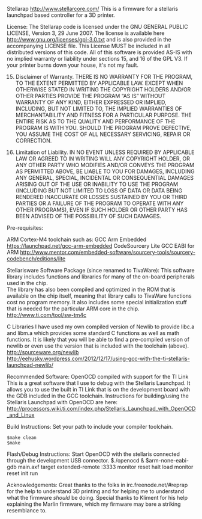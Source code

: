 Stellarap
http://www.stellarcore.com/
This is a firmware for a stellaris launchpad based controller for a 3D printer.

License:
The Stellarap code is licensed under the GNU GENERAL PUBLIC LICENSE, Version 3, 29 June 2007.
The license is available here http://www.gnu.org/licenses/gpl-3.0.txt and is also provided in the accompanying LICENSE file.
This License MUST be included in all distributed versions of this code.
All of this software is provided AS-IS with no implied warranty or liability under sections 15, and 16 of the GPL V3.
If your printer burns down your house, it's not my fault. 

15. Disclaimer of Warranty.
THERE IS NO WARRANTY FOR THE PROGRAM, TO THE EXTENT PERMITTED BY APPLICABLE LAW. EXCEPT WHEN OTHERWISE STATED IN WRITING THE 
COPYRIGHT HOLDERS AND/OR OTHER PARTIES PROVIDE THE PROGRAM “AS IS” WITHOUT WARRANTY OF ANY KIND, EITHER EXPRESSED OR IMPLIED, 
INCLUDING, BUT NOT LIMITED TO, THE IMPLIED WARRANTIES OF MERCHANTABILITY AND FITNESS FOR A PARTICULAR PURPOSE. THE ENTIRE 
RISK AS TO THE QUALITY AND PERFORMANCE OF THE PROGRAM IS WITH YOU. SHOULD THE PROGRAM PROVE DEFECTIVE, YOU ASSUME THE COST OF 
ALL NECESSARY SERVICING, REPAIR OR CORRECTION.

16. Limitation of Liability.
IN NO EVENT UNLESS REQUIRED BY APPLICABLE LAW OR AGREED TO IN WRITING WILL ANY COPYRIGHT HOLDER, OR ANY OTHER PARTY WHO 
MODIFIES AND/OR CONVEYS THE PROGRAM AS PERMITTED ABOVE, BE LIABLE TO YOU FOR DAMAGES, INCLUDING ANY GENERAL, SPECIAL, INCIDENTAL 
OR CONSEQUENTIAL DAMAGES ARISING OUT OF THE USE OR INABILITY TO USE THE PROGRAM (INCLUDING BUT NOT LIMITED TO LOSS OF DATA OR 
DATA BEING RENDERED INACCURATE OR LOSSES SUSTAINED BY YOU OR THIRD PARTIES OR A FAILURE OF THE PROGRAM TO OPERATE WITH ANY OTHER 
PROGRAMS), EVEN IF SUCH HOLDER OR OTHER PARTY HAS BEEN ADVISED OF THE POSSIBILITY OF SUCH DAMAGES.

Pre-requisites: 

ARM Cortex-M4 toolchain such as:
	GCC Arm Embedded https://launchpad.net/gcc-arm-embedded
  CodeSourcery Lite GCC EABI for ARM http://www.mentor.com/embedded-software/sourcery-tools/sourcery-codebench/editions/lite

Stellarisware Software Package (since renamed to TivaWare): 
This software library includes functions and libraries for many of the on-board peripherals used in the chip.  
The library has also been compiled and optimized in the ROM that is available on the chip itself, meaning that 
library calls to TivaWare functions cost no program memory.  It also includes some special initialization stuff that is 
needed for the particular ARM core in the chip.
http://www.ti.com/tool/sw-tm4c

C Libraries 
I have used my own compiled version of Newlib to provide libc.a and libm.a which provides some standard C functions as 
well as math functions.  It is likely that you will be able to find a pre-compiled version of newlib or even use the version
that is included with the toolchain (above).
http://sourceware.org/newlib
http://eehusky.wordpress.com/2012/12/17/using-gcc-with-the-ti-stellaris-launchpad-newlib/

Recommended Software:
OpenOCD compiled with support for the TI Link 
This is a great software that I use to debug with the Stellaris Launchpad.  It allows you to use the built in TI Link that is on
the development board with the GDB included in the GCC toolchain.  Instructions for building/using the Stellaris Launchpad with OpenOCD are here:
http://processors.wiki.ti.com/index.php/Stellaris_Launchpad_with_OpenOCD_and_Linux

Build Instructions:
	Set your path to include your compiler toolchain.

	$make clean
	$make 

Flash/Debug Instructions:
	Start OpenOCD with the stellaris connected through the development USB connector. 
	$./openocd &
	$arm-none-eabi-gdb main.axf 
		target extended-remote :3333
		monitor reset halt
		load 
		monitor reset init 
		run 


Acknowledgements: 
Great thanks to the folks in  irc.freenode.net/#reprap for the help to understand 3D printing and for helping me to understand what the firmware *should* be doing.
Special thanks to Kliment for his help explaining the Marlin firmware, which my firmware may bare a striking resemblance to.



